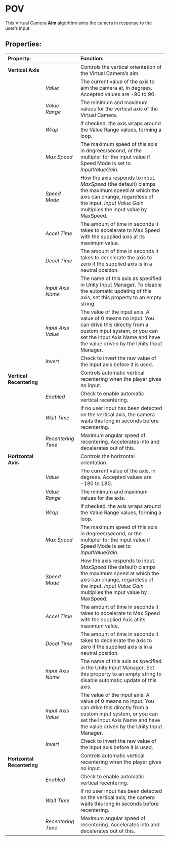 # POV

This Virtual Camera __Aim__ algorithm aims the camera in response to the user’s input.

## Properties:

| **Property:** || **Function:** |
|:---|:---|:---|
| __Vertical Axis__ || Controls the vertical orientation of the Virtual Camera’s aim.  |
| | _Value_ | The current value of the axis to aim the camera at, in degrees. Accepted values are -90 to 90.  |
| | _Value Range_ | The minimum and maximum values for the vertical axis of the Virtual Camera. |
| | _Wrap_ | If checked, the axis wraps around the Value Range values, forming a loop. |
| | _Max Speed_ | The maximum speed of this axis in degrees/second, or the multipler for the input value if Speed Mode is set to _InputValueGain_. |
| | _Speed Mode_ | How the axis responds to input.  _MaxSpeed_ (the default) clamps the maximum speed at which the axis can change, regardless of the input.  _Input Value Gain_ multiplies the input value by MaxSpeed. |
| | _Accel Time_ | The amount of time in seconds it takes to accelerate to Max Speed with the supplied axis at its maximum value. |
| | _Decel Time_| The amount of time in seconds it takes to decelerate the axis to zero if the supplied axis is in a neutral position. |
| | _Input Axis Name_ | The name of this axis as specified in Unity Input Manager. To disable the automatic updating of this axis, set this property to an empty string. |
| | _Input Axis Value_ | The value of the input axis. A value of 0 means no input. You can drive this directly from a custom input system, or you can set the Input Axis Name and have the value driven by the Unity Input Manager. |
| | _Invert_ | Check to invert the raw value of the input axis before it is used. |
| __Vertical Recentering__ || Controls automatic vertical recentering when the player gives no input. |
| | _Enabled_ | Check to enable automatic vertical recentering. |
| | _Wait Time_ | If no user input has been detected on the vertical axis, the camera waits this long in seconds before recentering. |
| | _Recentering Time_ | Maximum angular speed of recentering. Accelerates into and decelerates out of this. |
| __Horizontal Axis__ || Controls the horizontal orientation.  |
| | _Value_ | The current value of the axis, in degrees. Accepted values are -180 to 180. |
| | _Value Range_ | The minimum and maximum values for the axis. |0
| | _Wrap_ | If checked, the axis wraps around the Value Range values, forming a loop. |
| | _Max Speed_ | The maximum speed of this axis in degrees/second, or the multipler for the input value if Speed Mode is set to _InputValueGain_. |
| | _Speed Mode_ | How the axis responds to input.  _MaxSpeed_ (the default) clamps the maximum speed at which the axis can change, regardless of the input.  _Input Value Gain_ multiplies the input value by MaxSpeed. |
| | _Accel Time_ | The amount of time in seconds it takes to accelerate to Max Speed with the supplied Axis at its maximum value. |
| | _Decel Time_ | The amount of time in seconds it takes to decelerate the axis to zero if the supplied axis is in a neutral position. |
| | _Input Axis Name_ | The name of this axis as specified in the Unity Input Manager. Set this property to an empty string to disable automatic update of this axis. |
| | _Input Axis Value_ | The value of the input axis. A value of 0 means no input. You can drive this directly from a custom input system, or you can set the Input Axis Name and have the value driven by the Unity Input Manager. |
| | _Invert_ | Check to invert the raw value of the input axis before it is used. |
| __Horizontal Recentering__ || Controls automatic vertical recentering when the player gives no input. |
| | _Enabled_ | Check to enable automatic vertical recentering. |
| | _Wait Time_ | If no user input has been detected on the vertical axis, the camera waits this long in seconds before recentering. |
| | _Recentering Time_ | Maximum angular speed of recentering. Accelerates into and decelerates out of this. |

